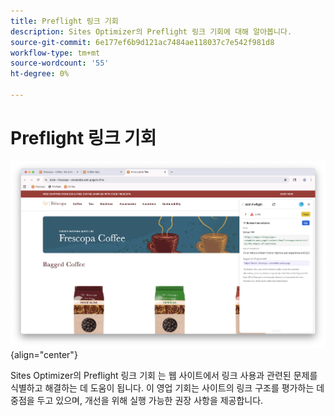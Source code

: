 ```yaml
---
title: Preflight 링크 기회
description: Sites Optimizer의 Preflight 링크 기회에 대해 알아봅니다.
source-git-commit: 6e177ef6b9d121ac7484ae118037c7e542f981d8
workflow-type: tm+mt
source-wordcount: '55'
ht-degree: 0%

---
```



# Preflight 링크 기회

![Preflight 링크 기회](./assets/links/hero.png){align="center"}

Sites Optimizer의 Preflight 링크 기회 는 웹 사이트에서 링크 사용과 관련된 문제를 식별하고 해결하는 데 도움이 됩니다. 이 영업 기회는 사이트의 링크 구조를 평가하는 데 중점을 두고 있으며, 개선을 위해 실행 가능한 권장 사항을 제공합니다.
